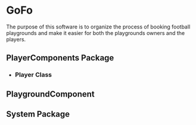# GoFo
The purpose of this software is to organize the process of booking football playgrounds and make it easier for both the playgrounds owners and the players.
## PlayerComponents Package
* ### Player Class

## PlaygroundComponent

## System Package
